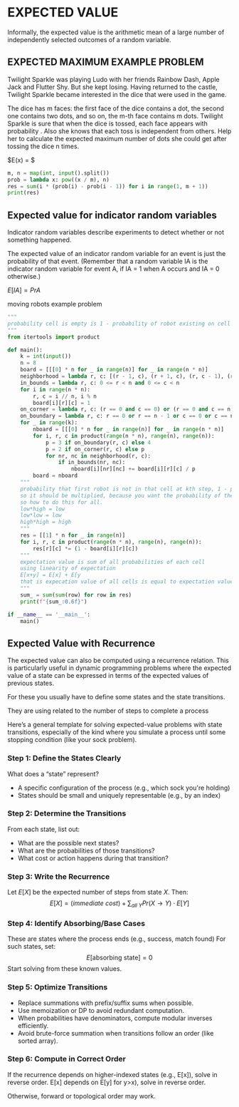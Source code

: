# EXPECTED VALUE

Informally, the expected value is the arithmetic mean of a large number of independently selected outcomes of a random variable.

## EXPECTED MAXIMUM EXAMPLE PROBLEM

Twilight Sparkle was playing Ludo with her friends Rainbow Dash, Apple Jack and Flutter Shy. But she kept losing. Having returned to the castle, Twilight Sparkle became interested in the dice that were used in the game.

The dice has m faces: the first face of the dice contains a dot, the second one contains two dots, and so on, the m-th face contains m dots. Twilight Sparkle is sure that when the dice is tossed, each face appears with probability . Also she knows that each toss is independent from others. Help her to calculate the expected maximum number of dots she could get after tossing the dice n times.

$E(x) = $

```py
m, n = map(int, input().split())
prob = lambda x: pow((x / m), n)
res = sum(i * (prob(i) - prob(i - 1)) for i in range(1, m + 1))
print(res)  
```

## Expected value for indicator random variables

Indicator random variables describe experiments to detect whether or not something happened.

The expected value of an indicator random variable for an event is just the probability of that
event. (Remember that a random variable IA is the indicator random variable for event A, if
IA = 1 when A occurs and IA = 0 otherwise.)

$E[IA] = Pr{A}$

moving robots example problem

```py
"""
probability cell is empty is 1 - probability of robot existing on cell
"""
from itertools import product

def main():
    k = int(input())
    n = 8
    board = [[[0] * n for _ in range(n)] for _ in range(n * n)]
    neighborhood = lambda r, c: [(r - 1, c), (r + 1, c), (r, c - 1), (r, c + 1)]
    in_bounds = lambda r, c: 0 <= r < n and 0 <= c < n
    for i in range(n * n):
        r, c = i // n, i % n
        board[i][r][c] = 1
    on_corner = lambda r, c: (r == 0 and c == 0) or (r == 0 and c == n - 1) or (r == n - 1 and c == 0) or (r == n - 1 and c == n - 1)
    on_boundary = lambda r, c: r == 0 or r == n - 1 or c == 0 or c == n - 1
    for _ in range(k):
        nboard = [[[0] * n for _ in range(n)] for _ in range(n * n)]
        for i, r, c in product(range(n * n), range(n), range(n)):
            p = 3 if on_boundary(r, c) else 4
            p = 2 if on_corner(r, c) else p
            for nr, nc in neighborhood(r, c):
                if in_bounds(nr, nc):
                    nboard[i][nr][nc] += board[i][r][c] / p
        board = nboard
    """
    probability that first robot is not in that cell at kth step, 1 - probability robot exists in that cell at kth step
    so it should be multiplied, because you want the probability of the sequence that robot1, robot2, robot3 are all not at that cell
    so how to do this for all.
    low*high = low 
    low*low = low
    high*high = high
    """
    res = [[1] * n for _ in range(n)]
    for i, r, c in product(range(n * n), range(n), range(n)):
        res[r][c] *= (1 - board[i][r][c])
    """
    expectation value is sum of all probabilities of each cell
    using linearity of expectation
    E[x+y] = E[x] + E[y
    that is expecation value of all cells is equal to expectation value of each cell that it is empty
    """
    sum_ = sum(sum(row) for row in res)
    print(f"{sum_:0.6f}")

if __name__ == '__main__':
    main()
```

## Expected Value with Recurrence

The expected value can also be computed using a recurrence relation. This is particularly useful in dynamic programming problems where the expected value of a state can be expressed in terms of the expected values of previous states.

For these you usually have to define some states and the state transitions. 

They are using related to the number of steps to complete a process

Here’s a general template for solving expected-value problems with state transitions, especially of the kind where you simulate a process until some stopping condition (like your sock problem). 

### Step 1: Define the States Clearly
What does a “state” represent?
- A specific configuration of the process (e.g., which sock you're holding)
- States should be small and uniquely representable (e.g., by an index)

### Step 2: Determine the Transitions
From each state, list out:
- What are the possible next states?
- What are the probabilities of those transitions?
- What cost or action happens during that transition?

### Step 3: Write the Recurrence
Let $E[X]$ be the expected number of steps from state $X$. Then:
$$E[X] = (immediate \ cost) + \sum_{all \ Y} Pr(X \to Y) \cdot E[Y]$$

### Step 4: Identify Absorbing/Base Cases
These are states where the process ends (e.g., success, match found)
For such states, set:
$$E[\text{absorbing state}] = 0$$
Start solving from these known values.

### Step 5: Optimize Transitions
- Replace summations with prefix/suffix sums when possible.
- Use memoization or DP to avoid redundant computation.
- When probabilities have denominators, compute modular inverses efficiently.
- Avoid brute-force summation when transitions follow an order (like sorted array).

### Step 6: Compute in Correct Order
If the recurrence depends on higher-indexed states (e.g., E[x]), solve in reverse order.
E[x] depends on E[y] for y>x), solve in reverse order.

Otherwise, forward or topological order may work.